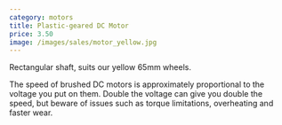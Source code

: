 ```yaml
---
category: motors
title: Plastic-geared DC Motor
price: 3.50
image: /images/sales/motor_yellow.jpg
---
```

Rectangular shaft, suits our yellow 65mm wheels.

The speed of brushed DC motors is approximately proportional to the voltage you put on them. Double the voltage can give you double the speed, but beware of issues such as torque limitations, overheating and faster wear.
